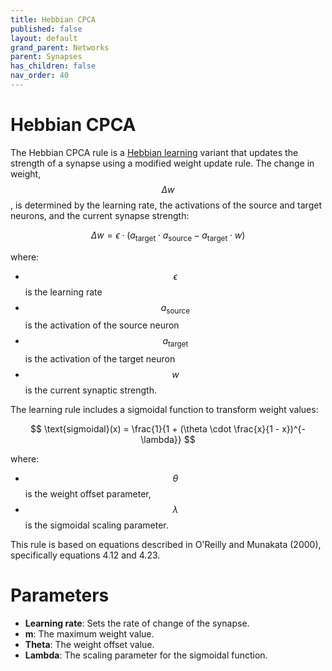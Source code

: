 ```yaml
---
title: Hebbian CPCA
published: false
layout: default
grand_parent: Networks
parent: Synapses
has_children: false
nav_order: 40
---
```


# Hebbian CPCA

The Hebbian CPCA rule is a [Hebbian learning](https://en.wikipedia.org/wiki/Hebbian_theory) variant that updates the strength of a synapse using a modified weight update rule. The change in weight, $$\Delta w$$, is determined by the learning rate, the activations of the source and target neurons, and the current synapse strength:

$$
\Delta w = \epsilon \cdot (a_{\text{target}} \cdot a_{\text{source}} - a_{\text{target}} \cdot w)
$$

where:
- $$\epsilon$$ is the learning rate
- $$a_{\text{source}}$$ is the activation of the source neuron
- $$a_{\text{target}}$$ is the activation of the target neuron
- $$w$$ is the current synaptic strength.

The learning rule includes a sigmoidal function to transform weight values:

$$
\text{sigmoidal}(x) = \frac{1}{1 + (\theta \cdot \frac{x}{1 - x})^{-\lambda}}
$$

where:
- $$\theta$$ is the weight offset parameter,
- $$\lambda$$ is the sigmoidal scaling parameter.

This rule is based on equations described in O'Reilly and Munakata (2000), specifically equations 4.12 and 4.23.

# Parameters

- **Learning rate**: Sets the rate of change of the synapse.
- **m**: The maximum weight value.
- **Theta**: The weight offset value.
- **Lambda**: The scaling parameter for the sigmoidal function.
